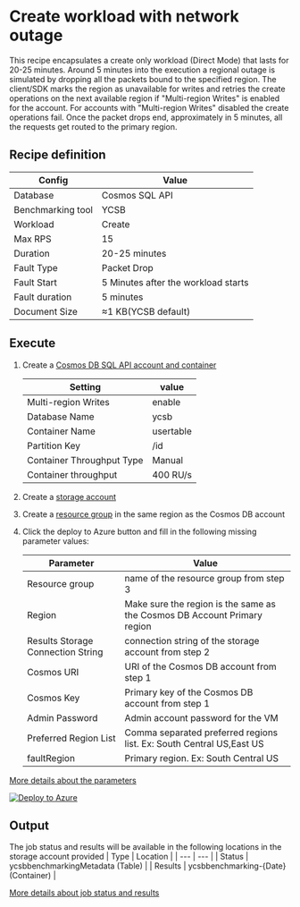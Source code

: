# Create workload with network outage

This recipe encapsulates a create only workload (Direct Mode) that lasts for 20-25 minutes. Around 5 minutes into the execution a regional outage is simulated by dropping all the packets bound to the specified region. The client/SDK marks the region as unavailable for writes and retries the create operations on the next available region if "Multi-region Writes" is enabled for the account. For accounts with "Multi-region Writes" disabled the create operations fail. Once the packet drops end, approximately in 5 minutes, all the requests get routed to the primary region.

## Recipe definition 

|  Config   |  Value   |
| --- | --- |
| Database | Cosmos SQL API |
| Benchmarking tool | YCSB |
| Workload | Create |
| Max RPS | 15 |
| Duration | 20-25 minutes |
| Fault Type | Packet Drop |
| Fault Start | 5 Minutes after the workload starts |
| Fault duration | 5 minutes |
| Document Size | ≈1 KB(YCSB default) |

## Execute
1. Create a [Cosmos DB SQL API account and container](https://learn.microsoft.com/en-us/azure/cosmos-db/nosql/quickstart-portal)

   |  Setting   |  value  | 
   | --- | --- |
   | Multi-region Writes | enable |  
   | Database Name | ycsb | 
   | Container Name | usertable | 
   | Partition Key  | /id |
   | Container Throughput Type | Manual |  
   | Container throughput | 400 RU/s |

2. Create a [storage account](https://learn.microsoft.com/en-us/azure/storage/common/storage-account-create?tabs=azure-portal) 
3. Create a [resource group](https://learn.microsoft.com/en-us/azure/azure-resource-manager/management/manage-resource-groups-portal) in the same region as the Cosmos DB account 
4. Click the deploy to Azure button and fill in the following missing parameter values:

   |  Parameter   |  Value  |
   | --- | --- |
   | Resource group | name of the resource group from step 3 |
   | Region | Make sure the region is the same as the Cosmos DB Account Primary region |
   | Results Storage Connection String | connection string of the storage account from step 2 |
   | Cosmos URI  | URI of the Cosmos DB account from step 1 |
   | Cosmos Key  | Primary key of the Cosmos DB account from step 1 |
   | Admin Password | Admin account password for the VM |
   | Preferred Region List | Comma separated preferred regions list. Ex: South Central US,East US |
   | faultRegion | Primary region. Ex: South Central US |
   
 [More details about the parameters](../../#basic-configuration)

[![Deploy to Azure](https://aka.ms/deploytoazurebutton)](https://portal.azure.com/#create/Microsoft.Template/uri/https%3A%2F%2Fraw.githubusercontent.com%2FAzure%2Fazure-db-benchmarking%2Fusers%2Fnakumars%2FdrCapablity%2Fcosmos%2Fsql%2Ftools%2Fjava%2Fycsb%2Fchaos%2Fwrite%2Ftry-it-create-outage%2Fazuredeploy.json)


## Output
The job status and results will be available in the following locations in the storage account provided
| Type | Location |
| --- | --- |
| Status  | ycsbbenchmarkingMetadata (Table) |
| Results | ycsbbenchmarking-{Date} (Container) |

 [More details about job status and results](../../#monitoring)
